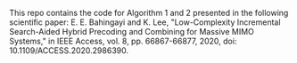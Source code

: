 This repo contains the code for Algorithm 1  and 2 presented in the following scientific paper:
E. E. Bahingayi and K. Lee, "Low-Complexity Incremental Search-Aided Hybrid Precoding and Combining for Massive MIMO Systems," in IEEE Access, vol. 8, pp. 66867-66877, 2020, doi: 10.1109/ACCESS.2020.2986390.
